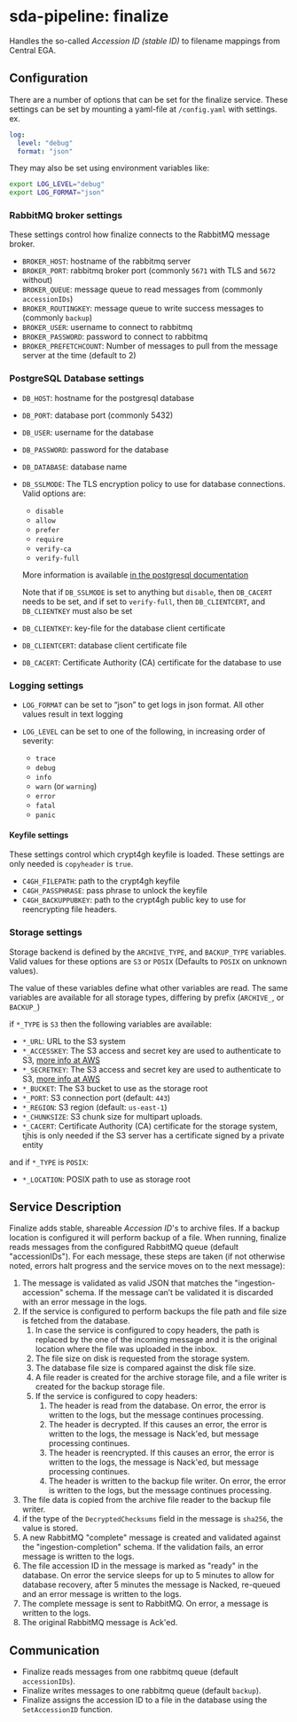 # sda-pipeline: finalize

Handles the so-called _Accession ID (stable ID)_ to filename mappings from Central EGA.

## Configuration

There are a number of options that can be set for the finalize service.
These settings can be set by mounting a yaml-file at `/config.yaml` with settings.
ex.

```yaml
log:
  level: "debug"
  format: "json"
```

They may also be set using environment variables like:

```bash
export LOG_LEVEL="debug"
export LOG_FORMAT="json"
```

### RabbitMQ broker settings

These settings control how finalize connects to the RabbitMQ message broker.

- `BROKER_HOST`: hostname of the rabbitmq server
- `BROKER_PORT`: rabbitmq broker port (commonly `5671` with TLS and `5672` without)
- `BROKER_QUEUE`: message queue to read messages from (commonly `accessionIDs`)
- `BROKER_ROUTINGKEY`: message queue to write success messages to (commonly `backup`)
- `BROKER_USER`: username to connect to rabbitmq
- `BROKER_PASSWORD`: password to connect to rabbitmq
- `BROKER_PREFETCHCOUNT`: Number of messages to pull from the message server at the time (default to 2)

### PostgreSQL Database settings

- `DB_HOST`: hostname for the postgresql database
- `DB_PORT`: database port (commonly 5432)
- `DB_USER`: username for the database
- `DB_PASSWORD`: password for the database
- `DB_DATABASE`: database name
- `DB_SSLMODE`: The TLS encryption policy to use for database connections.
 Valid options are:
  - `disable`
  - `allow`
  - `prefer`
  - `require`
  - `verify-ca`
  - `verify-full`

   More information is available
   [in the postgresql documentation](https://www.postgresql.org/docs/current/libpq-ssl.html#LIBPQ-SSL-PROTECTION)

   Note that if `DB_SSLMODE` is set to anything but `disable`, then `DB_CACERT` needs to be set,
   and if set to `verify-full`, then `DB_CLIENTCERT`, and `DB_CLIENTKEY` must also be set

- `DB_CLIENTKEY`: key-file for the database client certificate
- `DB_CLIENTCERT`: database client certificate file
- `DB_CACERT`: Certificate Authority (CA) certificate for the database to use

### Logging settings

- `LOG_FORMAT` can be set to “json” to get logs in json format.
 All other values result in text logging

- `LOG_LEVEL` can be set to one of the following, in increasing order of severity:
  - `trace`
  - `debug`
  - `info`
  - `warn` (or `warning`)
  - `error`
  - `fatal`
  - `panic`

#### Keyfile settings

These settings control which crypt4gh keyfile is loaded.
These settings are only needed is `copyheader` is `true`.

- `C4GH_FILEPATH`: path to the crypt4gh keyfile
- `C4GH_PASSPHRASE`: pass phrase to unlock the keyfile
- `C4GH_BACKUPPUBKEY`: path to the crypt4gh public key to use for reencrypting file headers.

### Storage settings

Storage backend is defined by the `ARCHIVE_TYPE`, and `BACKUP_TYPE` variables.
Valid values for these options are `S3` or `POSIX`
(Defaults to `POSIX` on unknown values).

The value of these variables define what other variables are read.
The same variables are available for all storage types, differing by prefix (`ARCHIVE_`, or  `BACKUP_`)

if `*_TYPE` is `S3` then the following variables are available:

- `*_URL`: URL to the S3 system
- `*_ACCESSKEY`: The S3 access and secret key are used to authenticate to S3,
[more info at AWS](https://docs.aws.amazon.com/general/latest/gr/aws-sec-cred-types.html#access-keys-and-secret-access-keys)
- `*_SECRETKEY`: The S3 access and secret key are used to authenticate to S3,
[more info at AWS](https://docs.aws.amazon.com/general/latest/gr/aws-sec-cred-types.html#access-keys-and-secret-access-keys)
- `*_BUCKET`: The S3 bucket to use as the storage root
- `*_PORT`: S3 connection port (default: `443`)
- `*_REGION`: S3 region (default: `us-east-1`)
- `*_CHUNKSIZE`: S3 chunk size for multipart uploads.
- `*_CACERT`: Certificate Authority (CA) certificate for the storage system, tjhis is only needed if the S3 server has a certificate signed by a private entity

and if `*_TYPE` is `POSIX`:

- `*_LOCATION`: POSIX path to use as storage root

## Service Description

Finalize adds stable, shareable _Accession ID_'s to archive files.
If a backup location is configured it will perform backup of a file.
When running, finalize reads messages from the configured RabbitMQ queue (default "accessionIDs").
For each message, these steps are taken (if not otherwise noted, errors halt progress and the service moves on to the next message):

1. The message is validated as valid JSON that matches the "ingestion-accession" schema.
If the message can’t be validated it is discarded with an error message in the logs.
2. If the service is configured to perform backups the file path and file size is fetched from the database.
   1. In case the service is configured to copy headers, the path is replaced by the one of the incoming message and it is the original location where the file was uploaded in the inbox.
   2. The file size on disk is requested from the storage system.
   3. The database file size is compared against the disk file size.
   4. A file reader is created for the archive storage file, and a file writer is created for the backup storage file.
   5. If the service is configured to copy headers:
       1. The header is read from the database.
       On error, the error is written to the logs, but the message continues processing.
       2. The header is decrypted.
       If this causes an error, the error is written to the logs, the message is Nack'ed, but message processing continues.
       3. The header is reencrypted.
       If this causes an error, the error is written to the logs, the message is Nack'ed, but message processing continues.
       4. The header is written to the backup file writer.
       On error, the error is written to the logs, but the message continues processing.
3. The file data is copied from the archive file reader to the backup file writer.
4. if the type of the `DecryptedChecksums` field in the message is `sha256`, the value is stored.
5. A new RabbitMQ "complete" message is created and validated against the "ingestion-completion" schema.
If the validation fails, an error message is written to the logs.
6. The file accession ID in the message is marked as "ready" in the database.
On error the service sleeps for up to 5 minutes to allow for database recovery, after 5 minutes the message is Nacked, re-queued and an error message is written to the logs.
7. The complete message is sent to RabbitMQ. On error, a message is written to the logs.
8. The original RabbitMQ message is Ack'ed.

## Communication

- Finalize reads messages from one rabbitmq queue (default `accessionIDs`).
- Finalize writes messages to one rabbitmq queue (default `backup`).
- Finalize assigns the accession ID to a file in the database using the `SetAccessionID` function.
